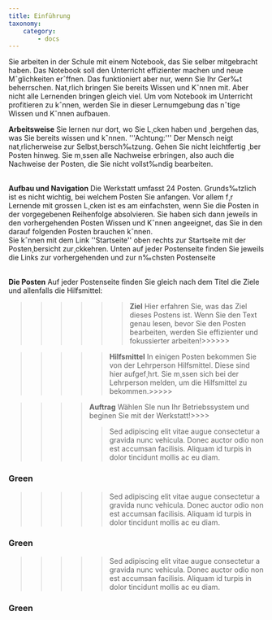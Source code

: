 ```yaml
---
title: Einführung
taxonomy:
    category:
        - docs
---
```


Sie arbeiten in der Schule mit einem Notebook, das Sie selber mitgebracht haben. Das Notebook soll den Unterricht effizienter machen und neue Mˆglichkeiten erˆffnen. Das funktioniert aber nur, wenn Sie Ihr Ger‰t beherrschen. Nat¸rlich bringen Sie bereits Wissen und Kˆnnen mit. Aber nicht alle Lernenden bringen gleich viel. Um vom Notebook im Unterricht profitieren zu kˆnnen, werden Sie in dieser Lernumgebung das nˆtige Wissen und Kˆnnen aufbauen. 

**Arbeitsweise**
Sie lernen nur dort, wo Sie L¸cken haben und ¸bergehen das, was Sie bereits wissen und kˆnnen. '''Achtung:''' Der Mensch neigt nat¸rlicherweise zur Selbst¸bersch‰tzung. Gehen Sie nicht leichtfertig ¸ber Posten hinweg. Sie m¸ssen alle Nachweise erbringen, also auch die Nachweise der Posten, die Sie nicht vollst‰ndig bearbeiten.<br><br>

**Aufbau und Navigation**
Die Werkstatt umfasst 24 Posten. Grunds‰tzlich ist es nicht wichtig, bei welchem Posten Sie anfangen. Vor allem f¸r Lernende mit grossen L¸cken ist es am einfachsten, wenn Sie die Posten in der vorgegebenen Reihenfolge absolvieren. Sie haben sich dann jeweils in den vorhergehenden Posten Wissen und Kˆnnen angeeignet, das Sie in den darauf folgenden Posten brauchen kˆnnen.<br>
Sie kˆnnen mit dem Link ''Startseite'' oben rechts zur Startseite mit der Posten¸bersicht zur¸ckkehren. Unten auf jeder Postenseite finden Sie jeweils die Links zur vorhergehenden und zur n‰chsten Postenseite<br><br>

**Die Posten**
Auf jeder Postenseite finden Sie gleich nach dem Titel die Ziele und allenfalls die Hilfsmittel:

>>>>>>**Ziel** Hier erfahren Sie, was das Ziel dieses Postens ist. Wenn Sie den Text genau lesen, bevor Sie den Posten bearbeiten, werden Sie effizienter und fokussierter arbeiten!>>>>>>

>>>>>**Hilfsmittel** In einigen Posten bekommen Sie von der Lehrperson Hilfsmittel. Diese sind hier aufgef¸hrt. Sie m¸ssen sich bei der Lehrperson melden, um die Hilfsmittel zu bekommen.>>>>>

>>>>**Auftrag** Wählen SIe nun Ihr Betriebssystem und beginen Sie mit der Werkstatt!>>>>
>>>>
>>>>> Sed adipiscing elit vitae augue consectetur a gravida nunc vehicula. Donec auctor
odio non est accumsan facilisis. Aliquam id turpis in dolor tincidunt mollis ac eu diam.

### Green

>>>>> Sed adipiscing elit vitae augue consectetur a gravida nunc vehicula. Donec auctor
odio non est accumsan facilisis. Aliquam id turpis in dolor tincidunt mollis ac eu diam.

### Green

>>>>> Sed adipiscing elit vitae augue consectetur a gravida nunc vehicula. Donec auctor
odio non est accumsan facilisis. Aliquam id turpis in dolor tincidunt mollis ac eu diam.

### Green






